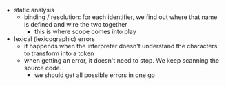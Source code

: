 - static analysis
  - binding / resolution: for each identifier, we find out where that name is defined and wire the two together
    - this is where scope comes into play
- lexical (lexicographic) errors
  - it happends when the interpreter doesn't understand the characters to transform into a token
  - when getting an error, it doesn't need to stop. We keep scanning the source code.
    - we should get all possible errors in one go
